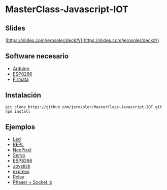 # MasterClass-Javascript-IOT


## Slides
[https://slides.com/jerosoler/deck#/](https://slides.com/jerosoler/deck#/)

## Software necesario
- [Arduino](https://www.arduino.cc/en/Main/Software)
- [ESP8266](https://github.com/esp8266/Arduino)
- [Firmata](https://github.com/firmata/arduino)

## Instalación
```
git clone https://github.com/jerosoler/MasterClass-Javascript-IOT.git
npm install
```

## Ejemplos
- [Led](https://github.com/jerosoler/MasterClass-Javascript-IOT/tree/master/examples/Led)
- [REPL](https://github.com/jerosoler/MasterClass-Javascript-IOT/tree/master/examples/REPL)
- [NeoPixel](https://github.com/jerosoler/MasterClass-Javascript-IOT/tree/master/examples/Neopixel)
- [Servo](https://github.com/jerosoler/MasterClass-Javascript-IOT/tree/master/examples/Servo)
- [ESP8266](https://github.com/jerosoler/MasterClass-Javascript-IOT/tree/master/examples/ESP8266)
- [Joystick](https://github.com/jerosoler/MasterClass-Javascript-IOT/tree/master/examples/Joystick)
- [express](https://github.com/jerosoler/MasterClass-Javascript-IOT/tree/master/examples/express)
- [Relay](https://github.com/jerosoler/MasterClass-Javascript-IOT/tree/master/examples/Relay)
- [Phaser + Socket.io](https://github.com/jerosoler/MasterClass-Javascript-IOT/tree/master/examples/phaser)
